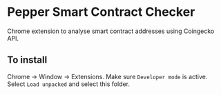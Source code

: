 # Pepper Smart Contract Checker
Chrome extension to analyse smart contract addresses using Coingecko API.

## To install
Chrome -> Window -> Extensions.
Make sure `Developer mode` is active.
Select `Load unpacked` and select this folder.
